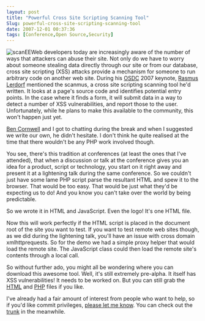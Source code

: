 ```yaml
---
layout: post
title: "Powerful Cross Site Scripting Scanning Tool"
Slug: powerful-cross-site-scripting-scanning-tool
date: 2007-12-01 00:37:36
tags: [Conference,Open Source,Security]
---
```

![scanEE](https://bendechrai.com/wp-content/uploads/2007/12/scanee-copy.png "scanEE")Web developers today are increasingly aware of the number of ways that attackers can abuse their site. Not only do we have to worry about someone stealing data directly through our site or from our database, cross site scripting (XSS) attacks provide a mechanism for someone to run arbitrary code on another web site. During his [OSDC](http://osdc.com.au/ "Open Source Developers' Conference web site") 2007 keynote, [Rasmus Lerdorf](http://lerdorf.com/ "Rasmus's web site") mentioned the scanmus, a cross site scripting scanning tool he'd written. It looks at a page's source code and identifies potential entry points. In the case where it finds a form, it will submit data in a way to detect a number of XSS vulnerabilities, and report those to the user. Unfortunately, while he plans to make this available to the community, this won't happen just yet.

[Ben Cornwell](http://bencornwell.com/ "Ben Cornwell's web site") and I got to chatting during the break and when I suggested we write our own, he didn't hesitate. I don't think he quite realised at the time that there wouldn't be any PHP work involved though.

You see, there's this tradition at conferences (at least the ones that I've attended), that when a discussion or talk at the conference gives you an idea for a product, script or technology, you start on it right away and present it at a lightening talk during the same conference. So we couldn't just have some lame PHP script parse the resultant HTML and spew it to the browser. That would be too easy. That would be just what they'd be expecting us to do! And you know you can't take over the world by being predictable.

So we wrote it in HTML and JavaScript. Even the logo! It's one HTML file.

Now this will work perfectly if the HTML script is placed in the document root of the site you want to test. If you want to test remote web sites though, as we did during the lightening talk, you'll have an issue with cross domain xmlhttprequests. So for the demo we had a simple proxy helper that would load the remote site. The JavaScript class could then load the remote site's contents through a local call.

So without further ado, you might all be wondering where you can download this awesome tool. Well, it's still extremely pre-alpha. It itself has XSS vulnerabilities! It needs to be worked on. But you can still grab the [HTML](https://secure.benshosting.com/svn/projects/scanee/trunk/index.html "scanEE HTML file") and [PHP](https://secure.benshosting.com/svn/projects/scanee/trunk/get.php "scanEE PHP file") files if you like.

I've already had a fair amount of interest from people who want to help, so if you'd like commit privileges, [please let me know](https://bendechrai.com/contact/ "Contact me"). You can check out the [trunk](https://secure.benshosting.com/svn/projects/scanee/trunk/ "scanEE subversion trunk") in the meanwhile.
